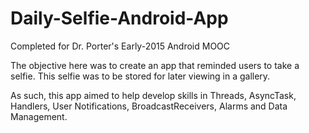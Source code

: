 # Daily-Selfie-Android-App
Completed for Dr. Porter's Early-2015 Android MOOC

The objective here was to create an app that reminded users to take a selfie. This selfie was to be stored for later viewing in a gallery.

As such, this app aimed to help develop skills in Threads, AsyncTask, Handlers, User Notifications, BroadcastReceivers, Alarms and Data Management.
